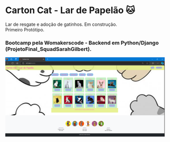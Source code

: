 # Carton Cat - Lar de Papelão 🐱 
Lar de resgate e adoção de gatinhos. Em construção.  
Primeiro Protótipo.

### Bootcamp pela Womakerscode - Backend em Python/Django (ProjetoFinal_SquadSarahGilbert).

![Captura de Tela](projeto_abrigo_animal/static/images/tela.png)
